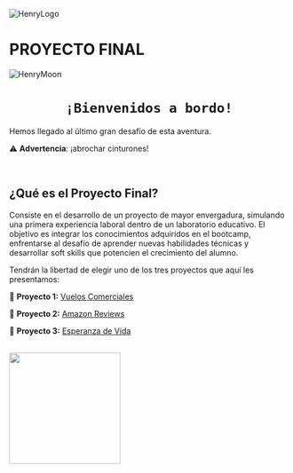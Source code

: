 ![HenryLogo](https://d31uz8lwfmyn8g.cloudfront.net/Assets/logo-henry-white-lg.png)

# **PROYECTO FINAL**

![HenryMoon](https://blog.soyhenry.com/content/images/size/w2000/2022/01/Currcula-Henry.png)


# <h1 align="center">**`¡Bienvenidos a bordo!`**</h1>

Hemos llegado al último gran desafío de esta aventura.

⚠️ **Advertencia**: ¡abrochar cinturones! 

</br>

## **¿Qué es el Proyecto Final?**

Consiste en el desarrollo de un proyecto de mayor envergadura, simulando una primera experiencia laboral dentro de un laboratorio educativo. El objetivo es integrar los conocimientos adquiridos en el bootcamp, enfrentarse al desafío de aprender nuevas habilidades técnicas y desarrollar soft skills que potencien el crecimiento del alumno.

Tendrán la libertad de elegir uno de los tres proyectos que aquí les presentamos:

🚀 **Proyecto 1:** [Vuelos Comerciales](https://github.com/JulianaAragon/DS-PF_Data03/blob/main/Proyectos/Vuelos%20Comerciales.md")

🚀 **Proyecto 2:** [Amazon Reviews]("https://github.com/JulianaAragon/DS-PF_Data03/blob/main/Proyectos/Amazon%20Reviews.md")

🚀 **Proyecto 3:** [Esperanza de Vida]("https://github.com/JulianaAragon/DS-PF_Data03/blob/main/Proyectos/Esperanza%20de%20Vida.md")


</br>  <img src= "https://media.tenor.com/nTa69vUhjGgAAAAd/spongebob-good.gif" height="200">


